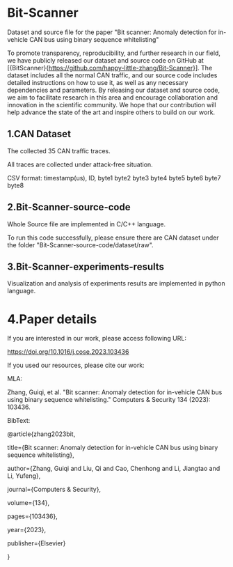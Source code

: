 # Bit-Scanner
Dataset and source file for the paper "Bit scanner: Anomaly detection for in-vehicle CAN bus using binary sequence whitelisting"


To promote transparency, reproducibility, and further research in our field, we have publicly released our dataset and source code on GitHub at [{BitScanner}{https://github.com/happy-little-zhang/Bit-Scanner}]. The dataset includes all the normal CAN traffic, and our source code includes detailed instructions on how to use it, as well as any necessary dependencies and parameters. By releasing our dataset and source code, we aim to facilitate research in this area and encourage collaboration and innovation in the scientific community. We hope that our contribution will help advance the state of the art and inspire others to build on our work.




## 1.CAN Dataset
The collected 35 CAN traffic traces.

All traces are collected under attack-free situation.

CSV format: timestamp(us), ID, byte1 byte2 byte3 byte4 byte5 byte6 byte7 byte8

## 2.Bit-Scanner-source-code
Whole Source file are implemented in C/C++ language.

To run this code successfully, please ensure there are CAN dataset under the folder "Bit-Scanner-source-code/dataset/raw".

## 3.Bit-Scanner-experiments-results
Visualization and analysis of experiments results are implemented in python language.

# 4.Paper details
If you are interested in our work, please access following URL:

https://doi.org/10.1016/j.cose.2023.103436

If you used our resources, please cite our work:

MLA:

Zhang, Guiqi, et al. "Bit scanner: Anomaly detection for in-vehicle CAN bus using binary sequence whitelisting." Computers & Security 134 (2023): 103436.

BibText:

@article{zhang2023bit,

  title={Bit scanner: Anomaly detection for in-vehicle CAN bus using binary sequence whitelisting},
  
  author={Zhang, Guiqi and Liu, Qi and Cao, Chenhong and Li, Jiangtao and Li, Yufeng},
  
  journal={Computers \& Security},
  
  volume={134},
  
  pages={103436},
  
  year={2023},
  
  publisher={Elsevier}
  
}

